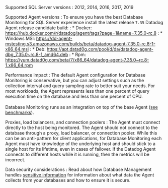 Supported SQL Server versions
: 2012, 2014, 2016, 2017, 2019

Supported Agent versions
: To ensure you have the best Database Monitoring for SQL Server experience install the latest release `7.35` Datadog Agent release candidate build:
: * Docker: https://hub.docker.com/r/datadog/agent/tags?page=1&name=7.35.0-rc.8
: * Windows MSI: https://dd-agent-mstesting.s3.amazonaws.com/builds/beta/datadog-agent-7.35.0-rc.8-1-x86_64.msi
: * Deb: https://apt.datad0g.com/pool/d/da/datadog-agent-dbg_7.35.0~rc.8-1_amd64.deb
: * Rpm: https://yum.datad0g.com/beta/7/x86_64/datadog-agent-7.35.0~rc.8-1.x86_64.rpm

Performance impact
: The default Agent configuration for Database Monitoring is conservative, but you can adjust settings such as the collection interval and query sampling rate to better suit your needs. For most workloads, the Agent represents less than one percent of query execution time on the database and less than one percent of CPU. <br/><br/>
Database Monitoring runs as an integration on top of the base Agent ([see benchmarks][100]).

Proxies, load balancers, and connection poolers
: The Agent must connect directly to the host being monitored. The Agent should not connect to the database through a proxy, load balancer, or connection pooler. While this can be an anti-pattern for client applications, for Database Monitoring each Agent must have knowledge of the underlying host and should stick to a single host for its lifetime, even in cases of failover. If the Datadog Agent connects to different hosts while it is running, then the metrics will be incorrect.

Data security considerations
: Read about how Database Management handles [sensitive information][101] for information about what data the Agent collects from your databases and how to ensure it is secure.

[100]: /agent/basic_agent_usage#agent-overhead
[101]: /database_monitoring/data_collected/#sensitive-information
